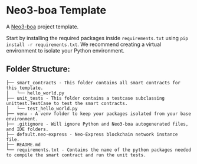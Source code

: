 # Neo3-boa Template

A [Neo3-boa](https://github.com/CityOfZion/neo3-boa) project template.

Start by installing the required packages inside `requirements.txt` using `pip install -r requirements.txt`. We 
recommend creating a virtual environment to isolate your Python environment.

## Folder Structure:
```
├── smart_contracts - This folder contains all smart contracts for this template.
│   └── hello_world.py
├── unit_tests - This folder contains a testcase subclassing unittest.TestCase to test the smart contracts.
│   └── test_hello_world.py
├── venv - A venv folder to keep your packages isolated from your base environment.
├── .gitignore - Will ignore Python and Neo3-boa autogenerated files, and IDE folders.
├── default.neo-express - Neo-Express blockchain network instance file.
├── README.md
└── requirements.txt - Contains the name of the python packages needed to compile the smart contract and run the unit tests.
```
